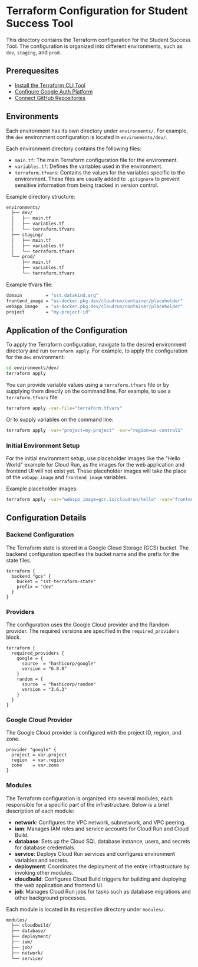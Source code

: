 # Terraform Configuration for Student Success Tool

This directory contains the Terraform configuration for the Student Success Tool. The configuration is organized into different environments, such as `dev`, `staging`, and `prod`.

## Prerequesites

- [Install the Terraform CLI Tool](https://developer.hashicorp.com/terraform/install)
- [Configure Google Auth Platform](https://console.cloud.google.com/auth/overview)
- [Connect GitHub Repositories](https://console.cloud.google.com/cloud-build/repositories/2nd-gen)

## Environments

Each environment has its own directory under `environments/`. For example, the `dev` environment configuration is located in `environments/dev/`.

Each environment directory contains the following files:

- `main.tf`: The main Terraform configuration file for the environment.
- `variables.tf`: Defines the variables used in the environment.
- `terraform.tfvars`: Contains the values for the variables specific to the environment. These files are usually added to `.gitignore` to prevent sensitive information from being tracked in version control.

Example directory structure:

```sh
environments/
  ├── dev/
  │   ├── main.tf
  │   ├── variables.tf
  │   └── terraform.tfvars
  ├── staging/
  │   ├── main.tf
  │   ├── variables.tf
  │   └── terraform.tfvars
  └── prod/
      ├── main.tf
      ├── variables.tf
      └── terraform.tfvars
```

Example tfvars file:
```sh
domain         = "sst.datakind.org"
frontend_image = "us-docker.pkg.dev/cloudrun/container/placeholder"
webapp_image   = "us-docker.pkg.dev/cloudrun/container/placeholder"
project        = "my-project-id"
```

## Application of the Configuration

To apply the Terraform configuration, navigate to the desired environment directory and run `terraform apply`. For example, to apply the configuration for the `dev` environment:

```sh
cd environments/dev/
terraform apply
```

You can provide variable values using a `terraform.tfvars` file or by supplying them directly on the command line. For example, to use a `terraform.tfvars` file:

```sh
terraform apply -var-file="terraform.tfvars"
```

Or to supply variables on the command line:

```sh
terraform apply -var="project=my-project" -var="region=us-central1"
```

### Initial Environment Setup

For the initial environment setup, use placeholder images like the "Hello World" example for Cloud Run, as the images for the web application and frontend UI will not exist yet. These placeholder images will take the place of the `webapp_image` and `frontend_image` variables.

Example placeholder images:

```sh
terraform apply -var="webapp_image=gcr.io/cloudrun/hello" -var="frontend_image=gcr.io/cloudrun/hello"
```

## Configuration Details

### Backend Configuration

The Terraform state is stored in a Google Cloud Storage (GCS) bucket. The backend configuration specifies the bucket name and the prefix for the state files.

```hcl
terraform {
  backend "gcs" {
    bucket = "sst-terraform-state"
    prefix = "dev"
  }
}
```

### Providers

The configuration uses the Google Cloud provider and the Random provider. The required versions are specified in the `required_providers` block.

```hcl
terraform {
  required_providers {
    google = {
      source  = "hashicorp/google"
      version = "6.8.0"
    }
    random = {
      source  = "hashicorp/random"
      version = "3.6.3"
    }
  }
}
```

### Google Cloud Provider

The Google Cloud provider is configured with the project ID, region, and zone.

```hcl
provider "google" {
  project = var.project
  region  = var.region
  zone    = var.zone
}
```

### Modules

The Terraform configuration is organized into several modules, each responsible for a specific part of the infrastructure. Below is a brief description of each module:

- **network**: Configures the VPC network, subnetwork, and VPC peering.
- **iam**: Manages IAM roles and service accounts for Cloud Run and Cloud Build.
- **database**: Sets up the Cloud SQL database instance, users, and secrets for database credentials.
- **service**: Deploys Cloud Run services and configures environment variables and secrets.
- **deployment**: Coordinates the deployment of the entire infrastructure by invoking other modules.
- **cloudbuild**: Configures Cloud Build triggers for building and deploying the web application and frontend UI.
- **job**: Manages Cloud Run jobs for tasks such as database migrations and other background processes.

Each module is located in its respective directory under `modules/`.

```sh
modules/
  ├── cloudbuild/
  ├── database/
  ├── deployment/
  ├── iam/
  ├── job/
  ├── network/
  └── service/
```
